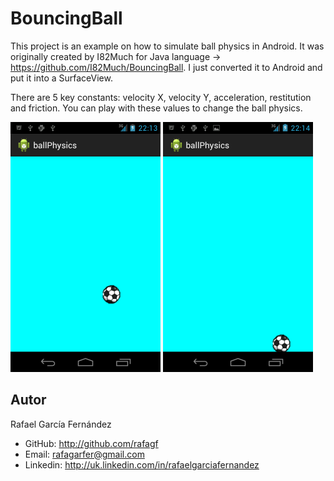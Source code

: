 BouncingBall
============

This project is an example on how to simulate ball physics in Android. It was originally created by I82Much 
for Java language -> https://github.com/I82Much/BouncingBall. I just converted it to Android and put it into 
a SurfaceView.

There are 5 key constants: velocity X, velocity Y, acceleration, restitution and friction. You can play with these
values to change the ball physics.


<img src="https://github.com/Rafagf/BouncingBall/blob/master/Screenshot_2014-04-02-22-13-57.png?raw=true" height = 400>
<img src="https://github.com/Rafagf/BouncingBall/blob/master/Screenshot_2014-04-02-22-14-02.png?raw=true" height = 400>

## Autor

Rafael García Fernández

* GitHub: http://github.com/rafagf
* Email: rafagarfer@gmail.com
* Linkedin: http://uk.linkedin.com/in/rafaelgarciafernandez
